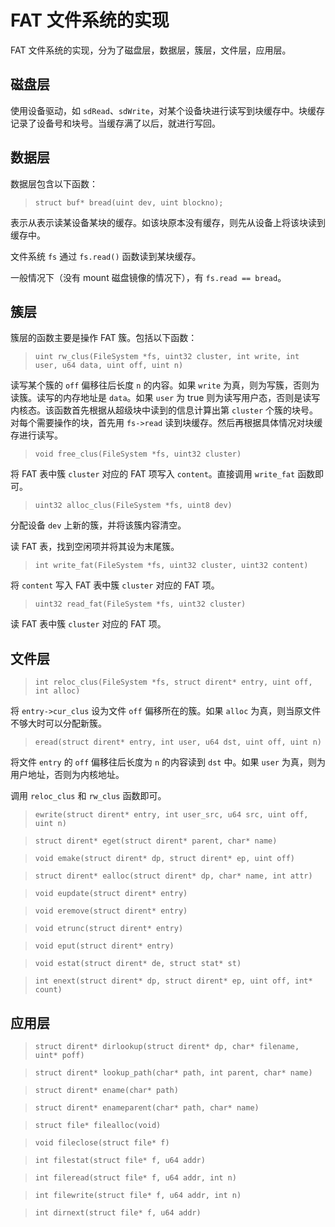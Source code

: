 # FAT 文件系统的实现

FAT 文件系统的实现，分为了磁盘层，数据层，簇层，文件层，应用层。

## 磁盘层

使用设备驱动，如 `sdRead`、`sdWrite`，对某个设备块进行读写到块缓存中。块缓存记录了设备号和块号。当缓存满了以后，就进行写回。

## 数据层

数据层包含以下函数：

> `struct buf* bread(uint dev, uint blockno);`

表示从表示读某设备某块的缓存。如该块原本没有缓存，则先从设备上将该块读到缓存中。

文件系统 `fs` 通过 `fs.read()` 函数读到某块缓存。

一般情况下（没有 mount 磁盘镜像的情况下），有 `fs.read == bread`。

## 簇层

簇层的函数主要是操作 FAT 簇。包括以下函数：

> `uint rw_clus(FileSystem *fs, uint32 cluster, int write, int user, u64 data, uint off, uint n)`

读写某个簇的 `off` 偏移往后长度 `n` 的内容。如果 `write` 为真，则为写簇，否则为读簇。读写的内存地址是 `data`。如果 `user` 为 true 则为读写用户态，否则是读写内核态。该函数首先根据从超级块中读到的信息计算出第 `cluster` 个簇的块号。对每个需要操作的块，首先用 `fs->read` 读到块缓存。然后再根据具体情况对块缓存进行读写。

> `void free_clus(FileSystem *fs, uint32 cluster)`

将 FAT 表中簇 `cluster` 对应的 FAT 项写入 `content`。直接调用 `write_fat` 函数即可。

> `uint32 alloc_clus(FileSystem *fs, uint8 dev)`

分配设备 `dev` 上新的簇，并将该簇内容清空。

读 FAT 表，找到空闲项并将其设为末尾簇。

> `int write_fat(FileSystem *fs, uint32 cluster, uint32 content)`

将 `content` 写入 FAT 表中簇 `cluster` 对应的 FAT 项。

> `uint32 read_fat(FileSystem *fs, uint32 cluster)`

读 FAT 表中簇 `cluster` 对应的 FAT 项。

## 文件层

> `int reloc_clus(FileSystem *fs, struct dirent* entry, uint off, int alloc)`

将 `entry->cur_clus` 设为文件 `off` 偏移所在的簇。如果 `alloc` 为真，则当原文件不够大时可以分配新簇。

> `eread(struct dirent* entry, int user, u64 dst, uint off, uint n)`

将文件 `entry` 的 `off` 偏移往后长度为 `n` 的内容读到 `dst` 中。如果 `user` 为真，则为用户地址，否则为内核地址。

调用 `reloc_clus` 和 `rw_clus` 函数即可。

> `ewrite(struct dirent* entry, int user_src, u64 src, uint off, uint n)`

> `struct dirent* eget(struct dirent* parent, char* name)`

> `void emake(struct dirent* dp, struct dirent* ep, uint off)`

> `struct dirent* ealloc(struct dirent* dp, char* name, int attr)`

> `void eupdate(struct dirent* entry)`

> `void eremove(struct dirent* entry)`

> `void etrunc(struct dirent* entry)`

> `void eput(struct dirent* entry)`

> `void estat(struct dirent* de, struct stat* st)`

> `int enext(struct dirent* dp, struct dirent* ep, uint off, int* count)`

## 应用层

> `struct dirent* dirlookup(struct dirent* dp, char* filename, uint* poff)`

> `struct dirent* lookup_path(char* path, int parent, char* name)`

> `struct dirent* ename(char* path)`

> `struct dirent* enameparent(char* path, char* name)`

> `struct file* filealloc(void)`

> `void fileclose(struct file* f)`

> `int filestat(struct file* f, u64 addr)`

> `int fileread(struct file* f, u64 addr, int n)`

> `int filewrite(struct file* f, u64 addr, int n)`

> `int dirnext(struct file* f, u64 addr)`
